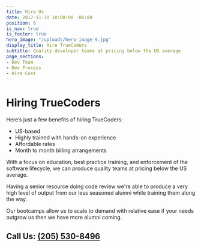 ```yaml
---
title: Hire Us
date: 2017-11-10 10:00:00 -06:00
position: 6
is_nav: true
is_footer: true
hero_image: "/uploads/hero-image-9.jpg"
display_title: Hire TrueCoders
subtitle: Quality developer teams at pricing below the US average
page_sections:
- Dev Team
- Dev Process
- Hire Cost
---
```


# Hiring TrueCoders

Here’s just a few benefits of hiring TrueCoders:

* US-based
* Highly trained with hands-on experience
* Affordable rates
* Month to month billing arrangements

With a focus on education, best practice training, and enforcement of the software lifecycle,  we can produce quality teams at pricing below the US average.

Having a senior resource doing code review we're able to produce a very high level of output from our less seasoned alumni while training them along the way.

Our bootcamps allow us to scale to demand with relative ease if your needs outgrow us then we have more alumni coming.

## Call Us: [(205) 530-8496](tel:12055308496)